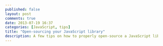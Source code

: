 ```yaml
---
published: false
layout: post
comments: true
date: 2013-07-19 16:37
categories: [JavaScript, tips]
title: "Open-sourcing your JavaScript library"
description: A few tips on how to properly open-source a JavaScript library.
---
```



